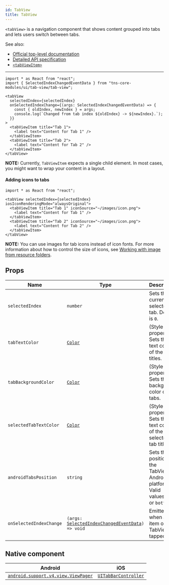 ```yaml
---
id: TabView
title: TabView
---
```

<!-- contributors: [shirakaba, MisterBrownRSA, rigor789, eddyverbruggen, ikoevska, kharysharpe, ramsesmoreno] -->

`<tabView>` is a navigation component that shows content grouped into tabs and lets users switch between tabs.

See also:

* [Official top-level documentation](https://docs.nativescript.org/ui/components/tab-view)
* [Detailed API specification](https://docs.nativescript.org/api-reference/classes/_ui_tab_view_.tabview)
* [`<tabViewItem>`](/docs/components/tab-view-item)

---

```tsx
import * as React from "react";
import { SelectedIndexChangedEventData } from "tns-core-modules/ui/tab-view/tab-view";

<tabView
  selectedIndex={selectedIndex}
  onSelectedIndexChange={(args: SelectedIndexChangedEventData) => {
    const { oldIndex, newIndex } = args;
    console.log(`Changed from tab index ${oldIndex} -> ${newIndex}.`);
  }}
>
  <tabViewItem title="Tab 1">
    <label text="Content for Tab 1" />
  </tabViewItem>
  <tabViewItem title="Tab 2">
    <label text="Content for Tab 2" />
  </tabViewItem>
</tabView>
```

**NOTE:** Currently, `TabViewItem` expects a single child element. In most cases, you might want to wrap your content in a layout.

<!-- [> screenshots for=TabView <] -->

#### Adding icons to tabs

```tsx
import * as React from "react";

<tabView selectedIndex={selectedIndex} iosIconRenderingMode="alwaysOriginal">
  <tabViewItem title="Tab 1" iconSource="~/images/icon.png">
    <label text="Content for Tab 1" />
  </tabViewItem>
  <tabViewItem title="Tab 2" iconSource="~/images/icon.png">
    <label text="Content for Tab 2" />
  </tabViewItem>
</tabView>
```
**NOTE:** You can use images for tab icons instead of icon fonts. For more information about how to control the size of icons, see [Working with image from resource folders](https://docs.nativescript.org/ui/image-resources).

## Props

| Name | Type | Description |
|------|------|-------------|
| `selectedIndex` | `number` | Sets the currently selected tab. Default is `0`.
| `tabTextColor` | [`Color`](https://docs.nativescript.org/api-reference/classes/__nativescript_core_.color) | (Style property) Sets the text color of the tabs titles.
| `tabBackgroundColor` | [`Color`](https://docs.nativescript.org/api-reference/classes/__nativescript_core_.color) | (Style property) Sets the background color of the tabs.
| `selectedTabTextColor` | [`Color`](https://docs.nativescript.org/api-reference/classes/__nativescript_core_.color) | (Style property) Sets the text color of the selected tab title.
| `androidTabsPosition` | `string` | Sets the position of the TabView in Android platform<br/>Valid values: `top` or `bottom`.
| `onSelectedIndexChange`| `(args: `[`SelectedIndexChangedEventData`](https://docs.nativescript.org/api-reference/interfaces/__nativescript_core_.selectedindexchangedeventdata_4)`) => void` | Emitted when an item on the TabView is tapped.

## Native component

| Android | iOS |
|---------|-----|
| [`android.support.v4.view.ViewPager`](https://developer.android.com/reference/android/support/v4/view/ViewPager.html) | [`UITabBarController`](https://developer.apple.com/documentation/uikit/uitabbarcontroller)
